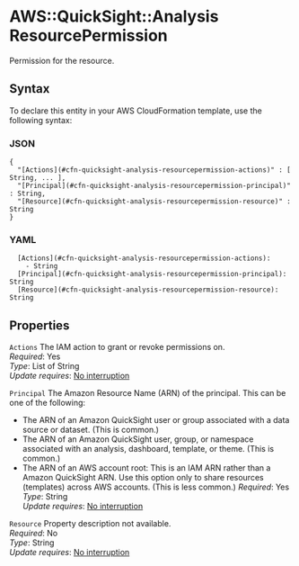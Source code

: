 # AWS::QuickSight::Analysis ResourcePermission<a name="aws-properties-quicksight-analysis-resourcepermission"></a>

Permission for the resource\.

## Syntax<a name="aws-properties-quicksight-analysis-resourcepermission-syntax"></a>

To declare this entity in your AWS CloudFormation template, use the following syntax:

### JSON<a name="aws-properties-quicksight-analysis-resourcepermission-syntax.json"></a>

```
{
  "[Actions](#cfn-quicksight-analysis-resourcepermission-actions)" : [ String, ... ],
  "[Principal](#cfn-quicksight-analysis-resourcepermission-principal)" : String,
  "[Resource](#cfn-quicksight-analysis-resourcepermission-resource)" : String
}
```

### YAML<a name="aws-properties-quicksight-analysis-resourcepermission-syntax.yaml"></a>

```
  [Actions](#cfn-quicksight-analysis-resourcepermission-actions):
    - String
  [Principal](#cfn-quicksight-analysis-resourcepermission-principal): String
  [Resource](#cfn-quicksight-analysis-resourcepermission-resource): String
```

## Properties<a name="aws-properties-quicksight-analysis-resourcepermission-properties"></a>

`Actions` <a name="cfn-quicksight-analysis-resourcepermission-actions"></a>
The IAM action to grant or revoke permissions on\.  
_Required_: Yes  
_Type_: List of String  
_Update requires_: [No interruption](https://docs.aws.amazon.com/AWSCloudFormation/latest/UserGuide/using-cfn-updating-stacks-update-behaviors.html#update-no-interrupt)

`Principal` <a name="cfn-quicksight-analysis-resourcepermission-principal"></a>
The Amazon Resource Name \(ARN\) of the principal\. This can be one of the following:

- The ARN of an Amazon QuickSight user or group associated with a data source or dataset\. \(This is common\.\)
- The ARN of an Amazon QuickSight user, group, or namespace associated with an analysis, dashboard, template, or theme\. \(This is common\.\)
- The ARN of an AWS account root: This is an IAM ARN rather than a Amazon QuickSight ARN\. Use this option only to share resources \(templates\) across AWS accounts\. \(This is less common\.\)
  _Required_: Yes  
  _Type_: String  
  _Update requires_: [No interruption](https://docs.aws.amazon.com/AWSCloudFormation/latest/UserGuide/using-cfn-updating-stacks-update-behaviors.html#update-no-interrupt)

`Resource` <a name="cfn-quicksight-analysis-resourcepermission-resource"></a>
Property description not available\.  
_Required_: No  
_Type_: String  
_Update requires_: [No interruption](https://docs.aws.amazon.com/AWSCloudFormation/latest/UserGuide/using-cfn-updating-stacks-update-behaviors.html#update-no-interrupt)
